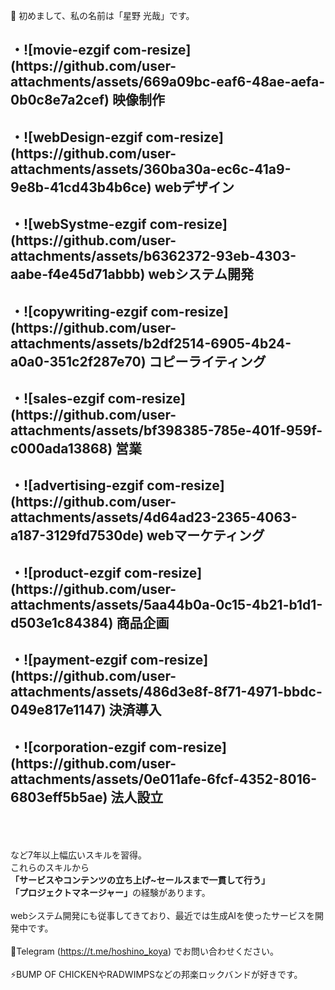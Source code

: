 👋 初めまして、私の名前は「星野 光哉」です。
<br> 
<h2>・![movie-ezgif com-resize](https://github.com/user-attachments/assets/669a09bc-eaf6-48ae-aefa-0b0c8e7a2cef) <b>映像制作</b></h2>
<h2>・![webDesign-ezgif com-resize](https://github.com/user-attachments/assets/360ba30a-ec6c-41a9-9e8b-41cd43b4b6ce) <b>webデザイン</b></h2>
<h2>・![webSystme-ezgif com-resize](https://github.com/user-attachments/assets/b6362372-93eb-4303-aabe-f4e45d71abbb) <b>webシステム開発</b></h2>
<h2>・![copywriting-ezgif com-resize](https://github.com/user-attachments/assets/b2df2514-6905-4b24-a0a0-351c2f287e70) <b>コピーライティング</b></h2>
<h2>・![sales-ezgif com-resize](https://github.com/user-attachments/assets/bf398385-785e-401f-959f-c000ada13868) <b>営業</b></h2>
<h2>・![advertising-ezgif com-resize](https://github.com/user-attachments/assets/4d64ad23-2365-4063-a187-3129fd7530de) <b>webマーケティング</b></h2>
<h2>・![product-ezgif com-resize](https://github.com/user-attachments/assets/5aa44b0a-0c15-4b21-b1d1-d503e1c84384) <b>商品企画</b></h2>
<h2>・![payment-ezgif com-resize](https://github.com/user-attachments/assets/486d3e8f-8f71-4971-bbdc-049e817e1147) <b>決済導入</b></h2>
<h2>・![corporation-ezgif com-resize](https://github.com/user-attachments/assets/0e011afe-6fcf-4352-8016-6803eff5b5ae) <b>法人設立</b></h2>
<br> 　
 
など7年以上幅広いスキルを習得。<br>
これらのスキルから<br>
<b>「サービスやコンテンツの立ち上げ~セールスまで一貫して行う」</b><br>
<b>「プロジェクトマネージャー」</b>の経験があります。<br>
<br> 
webシステム開発にも従事してきており、最近では生成AIを使ったサービスを開発中です。<br>
<br>
📠Telegram (https://t.me/hoshino_koya) でお問い合わせください。<br>
<br>
⚡BUMP OF CHICKENやRADWIMPSなどの邦楽ロックバンドが好きです。<br>
